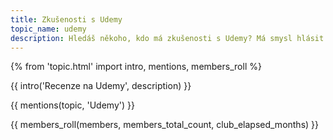 ```yaml
---
title: Zkušenosti s Udemy
topic_name: udemy
description: Hledáš někoho, kdo má zkušenosti s Udemy? Má smysl hlásit se na jejich kurzy? Vyplatí se certifikace?
---
```

{% from 'topic.html' import intro, mentions, members_roll %}

{{ intro('Recenze na Udemy', description) }}

{{ mentions(topic, 'Udemy') }}

{{ members_roll(members, members_total_count, club_elapsed_months) }}
